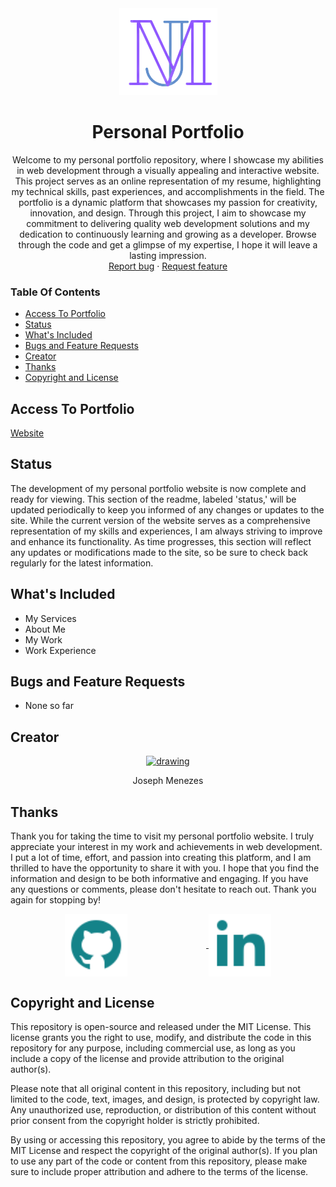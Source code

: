 <!--suppress ALL -->



<div align="center">
    <a href="https://github.com/joeguy57/PersonalPortfolio">
        <img src="mainLogo.png" alt="Personal Port">
    </a>
</div>

<h1 align="center">Personal Portfolio</h1>

<p align="center">
   Welcome to my personal portfolio repository, where I showcase my abilities in web development through a visually appealing and interactive website. This project serves as an online representation of my resume, highlighting my technical skills, past experiences, and accomplishments in the field. The portfolio is a dynamic platform that showcases my passion for creativity, innovation, and design. Through this project, I aim to showcase my commitment to delivering quality web development solutions and my dedication to continuously learning and growing as a developer. Browse through the code and get a glimpse of my expertise, I hope it will leave a lasting impression.
    <br>
    <a href="https://github.com/joeguy57/PersonalPortfolio/issues">Report bug</a>
    ·
    <a href="https://github.com/joeguy57/PersonalPortfolio/issues">Request feature</a>
</p>

### Table Of Contents
- [Access To Portfolio](#access-to-portfolio)
- [Status](#status)
- [What's Included](#whats-included)
- [Bugs and Feature Requests](#bugs-and-feature-requests)
- [Creator](#creator)
- [Thanks](#thanks)
- [Copyright and License](#copyright-and-license)

## Access To Portfolio
<a href="https://josephmenezes.me/">Website</a>

## Status
The development of my personal portfolio website is now complete and ready for viewing. This section of the readme, labeled 'status,' will be updated periodically to keep you informed of any changes or updates to the site. While the current version of the website serves as a comprehensive representation of my skills and experiences, I am always striving to improve and enhance its functionality. As time progresses, this section will reflect any updates or modifications made to the site, so be sure to check back regularly for the latest information.

## What's Included
- My Services
- About Me
- My Work
- Work Experience

## Bugs and Feature Requests
- None so far

## Creator
<div align="center">
    <a href="https://github.com/joeguy57">  
        <img src="https://avatars.githubusercontent.com/u/56702275?s=400&u=026c4c9ee2a9450b09d8a7605644dd1161b1d91b&v=4" alt="drawing" width="100"/>  
    </a>
    <p>Joseph Menezes</p>
</div>

## Thanks
<p>Thank you for taking the time to visit my personal portfolio website. I truly appreciate your interest in my work and achievements in web development. I put a lot of time, effort, and passion into creating this platform, and I am thrilled to have the opportunity to share it with you. I hope that you find the information and design to be both informative and engaging. If you have any questions or comments, please don't hesitate to reach out. Thank you again for stopping by!</p>
<div align="center">
  <a href="https://github.com/joeguy57">
  <img src="Img/../../Img/Social/github_icon.svg" width="100px" style="display:inline-block; vertical-align:middle; margin-right: 25%;" />
  </a>
  <a href="https://www.linkedin.com/in/joseph-menezes/">
  <img src="Img/../../Img/Social/linkedIn_icon.svg" width="100px" style="display:inline-block; vertical-align:middle;" />
  </a>
  
</div>


## Copyright and License
This repository is open-source and released under the MIT License. This license grants you the right to use, modify, and distribute the code in this repository for any purpose, including commercial use, as long as you include a copy of the license and provide attribution to the original author(s).

Please note that all original content in this repository, including but not limited to the code, text, images, and design, is protected by copyright law. Any unauthorized use, reproduction, or distribution of this content without prior consent from the copyright holder is strictly prohibited.

By using or accessing this repository, you agree to abide by the terms of the MIT License and respect the copyright of the original author(s). If you plan to use any part of the code or content from this repository, please make sure to include proper attribution and adhere to the terms of the license.

